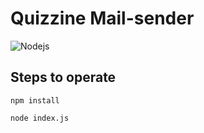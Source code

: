 # Quizzine Mail-sender
 <img alt="Nodejs" src="https://img.shields.io/badge/Node.js-%234ea94b.svg?&style=for-the-badge&logo=node.js&logoColor=white"/>

## Steps to operate

```
npm install

```

```
node index.js

```
